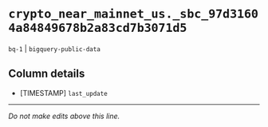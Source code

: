 # `crypto_near_mainnet_us._sbc_97d31604a84849678b2a83cd7b3071d5`
`bq-1` | `bigquery-public-data`

## Column details
* [TIMESTAMP] `last_update`

-------------------------------------------------------------------------------
*Do not make edits above this line.*
